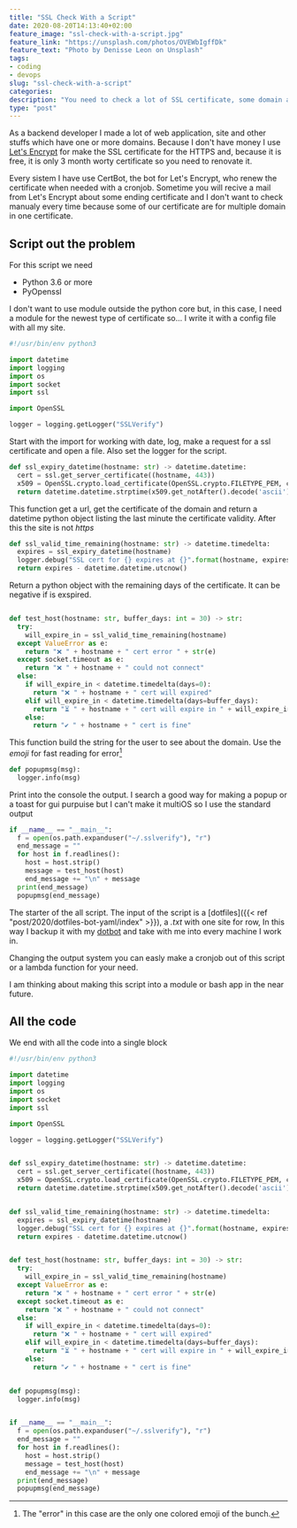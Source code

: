 ```yaml
---
title: "SSL Check With a Script"
date: 2020-08-20T14:13:40+02:00
feature_image: "ssl-check-with-a-script.jpg"
feature_link: "https://unsplash.com/photos/OVEWbIgffDk"
feature_text: "Photo by Denisse Leon on Unsplash"
tags:
- coding
- devops
slug: "ssl-check-with-a-script"
categories: 
description: "You need to check a lot of SSL certificate, some domain and others things"
type: "post"
---
```


As a backend developer I made a lot of web application, site and other stuffs which have one or more domains. Because I don't have money I use [Let's Encrypt](https://letsencrypt.org/) for make the SSL certificate for the HTTPS and, because it is free, it is only 3 month worty certificate so you need to renovate it.

Every sistem I have use CertBot, the bot for Let's Encrypt, who renew the certificate when needed with a cronjob. Sometime you will recive a mail from Let's Encrypt about some ending certificate and I don't want to check manualy every time because some of our certificate are for multiple domain in one certificate.

## Script out the problem

For this script we need 

* Python 3.6 or more
* PyOpenssl

I don't want to use module outside the python core but, in this case, I need a module for the newest type of certificate so... I write it with a config file with all my site.

``` python
#!/usr/bin/env python3

import datetime
import logging
import os
import socket
import ssl

import OpenSSL

logger = logging.getLogger("SSLVerify")
```

Start with the import for working with date, log, make a request for a ssl certificate and open a file. Also set the logger for the script.


``` python {linenostart=14}
def ssl_expiry_datetime(hostname: str) -> datetime.datetime:
  cert = ssl.get_server_certificate((hostname, 443))
  x509 = OpenSSL.crypto.load_certificate(OpenSSL.crypto.FILETYPE_PEM, cert)
  return datetime.datetime.strptime(x509.get_notAfter().decode('ascii'), '%Y%m%d%H%M%SZ')
```

This function get a url, get the certificate of the domain and return a datetime python object listing the last minute the certificate validity. After this the site is not _https_

``` python {linenostart=20}
def ssl_valid_time_remaining(hostname: str) -> datetime.timedelta:
  expires = ssl_expiry_datetime(hostname)
  logger.debug("SSL cert for {} expires at {}".format(hostname, expires.isoformat()))
  return expires - datetime.datetime.utcnow()
```

Return a python object with the remaining days of the certificate. It can be negative if is exspired.

``` python {linenostart=27}

def test_host(hostname: str, buffer_days: int = 30) -> str:
  try:
    will_expire_in = ssl_valid_time_remaining(hostname)
  except ValueError as e:
    return "❌ " + hostname + " cert error " + str(e)
  except socket.timeout as e:
    return "❌ " + hostname + " could not connect"
  else:
    if will_expire_in < datetime.timedelta(days=0):
      return "❌ " + hostname + " cert will expired"
    elif will_expire_in < datetime.timedelta(days=buffer_days):
      return "⏳ " + hostname + " cert will expire in " + will_expire_in
    else:
      return "✔️ " + hostname + " cert is fine"
```

This function build the string for the user to see about the domain. Use the _emoji_ for fast reading for error[^1]


``` python {linenostart=44}
def popupmsg(msg):
  logger.info(msg)
```

Print into the console the output. I search a good way for making a popup or a toast for gui purpuise but I can't make it multiOS so I use the standard output

```python {linenostart=48}
if __name__ == "__main__":
  f = open(os.path.expanduser("~/.sslverify"), "r")
  end_message = ""
  for host in f.readlines():
    host = host.strip()
    message = test_host(host)
    end_message += "\n" + message
  print(end_message)
  popupmsg(end_message)

```

The starter of the all script. The input of the script is a [dotfiles]({{< ref "post/2020/dotfiles-bot-yaml/index" >}}), a _.txt_ with one site for row,
In this way I backup it with my  [dotbot](https://github.com/anishathalye/dotbot) and take with me into every machine I work in.

Changing the output system you can easly make a cronjob out of this script or a lambda function for your need.

I am thinking about making this script into a module or bash app in the near future.

## All the code

We end with all the code into a single block

``` python
#!/usr/bin/env python3

import datetime
import logging
import os
import socket
import ssl

import OpenSSL

logger = logging.getLogger("SSLVerify")


def ssl_expiry_datetime(hostname: str) -> datetime.datetime:
  cert = ssl.get_server_certificate((hostname, 443))
  x509 = OpenSSL.crypto.load_certificate(OpenSSL.crypto.FILETYPE_PEM, cert)
  return datetime.datetime.strptime(x509.get_notAfter().decode('ascii'), '%Y%m%d%H%M%SZ')


def ssl_valid_time_remaining(hostname: str) -> datetime.timedelta:
  expires = ssl_expiry_datetime(hostname)
  logger.debug("SSL cert for {} expires at {}".format(hostname, expires.isoformat()))
  return expires - datetime.datetime.utcnow()


def test_host(hostname: str, buffer_days: int = 30) -> str:
  try:
    will_expire_in = ssl_valid_time_remaining(hostname)
  except ValueError as e:
    return "❌ " + hostname + " cert error " + str(e)
  except socket.timeout as e:
    return "❌ " + hostname + " could not connect"
  else:
    if will_expire_in < datetime.timedelta(days=0):
      return "❌ " + hostname + " cert will expired"
    elif will_expire_in < datetime.timedelta(days=buffer_days):
      return "⏳ " + hostname + " cert will expire in " + will_expire_in
    else:
      return "✔️ " + hostname + " cert is fine"


def popupmsg(msg):
  logger.info(msg)


if __name__ == "__main__":
  f = open(os.path.expanduser("~/.sslverify"), "r")
  end_message = ""
  for host in f.readlines():
    host = host.strip()
    message = test_host(host)
    end_message += "\n" + message
  print(end_message)
  popupmsg(end_message)

```

[^1]: The "error" in this case are the only one colored emoji of the bunch.
